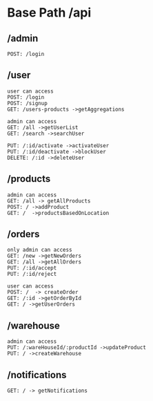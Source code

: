 # Base Path /api

## /admin

    POST: /login

## /user

    user can access
    POST: /login
    POST: /signup
    GET: /users-products ->getAggregations

    admin can access
    GET: /all ->getUserList
    GET: /search ->searchUser

    PUT: /:id/activate ->activateUser
    PUT: /:id/deactivate ->blockUser
    DELETE: /:id ->deleteUser

## /products

    admin can access
    GET: /all -> getAllProducts
    POST: / ->addProduct
    GET: /  ->productsBasedOnLocation

## /orders

    only admin can access
    GET: /new ->getNewOrders
    GET: /all ->getAllOrders
    PUT: /:id/accept
    PUT: /:id/reject

    user can access
    POST: /  -> createOrder
    GET: /:id ->getOrderById
    GET: / ->getUserOrders

## /warehouse

    admin can access
    PUT: /:wareHouseId/:productId ->updateProduct
    PUT: / ->createWarehouse

## /notifications

    GET: / -> getNotifications
